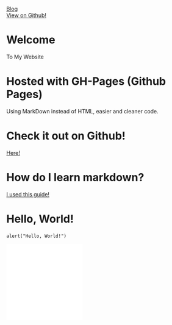 [Blog](/blog) \
[View on Github!](https://github.com/JaydenDev/jaydendev.github.io) 
# Welcome
To My Website
# Hosted with GH-Pages (Github Pages)
Using MarkDown instead of HTML, easier and cleaner code.
# Check it out on Github!
[Here!](https://github.com/JaydenDev/jaydendev.github.io)
# How do I learn markdown?
[I used this guide!](https://www.markdownguide.org/basic-syntax/)
# Hello, World!
```
alert("Hello, World!")
```
![](./inj.svg)
